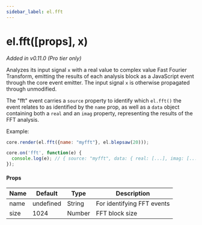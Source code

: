 ```yaml
---
sidebar_label: el.fft
---
```


# el.fft([props], x)

_Added in v0.11.0 (Pro tier only)_

Analyzes its input signal `x` with a real value to complex value Fast Fourier Transform, emitting the
results of each analysis block as a JavaScript event through the core event emitter. The input
signal `x` is otherwise propagated through unmodified.

The "fft" event carries a `source` property to identify which `el.fft()` the event relates
to as identified by the `name` prop, as well as a `data` object containing both a `real` and
an `imag` property, representing the results of the FFT analysis.

Example:
```js
core.render(el.fft({name: "myfft"}, el.blepsaw(20)));

core.on('fft', function(e) {
  console.log(e); // { source: "myfft", data: { real: [...], imag: [...] } }
});
```

#### Props

| Name     | Default   | Type   | Description                            |
| -------- | --------- | ------ | -------------------------------------- |
| name     | undefined | String | For identifying FFT events             |
| size     | 1024      | Number | FFT block size                         |
